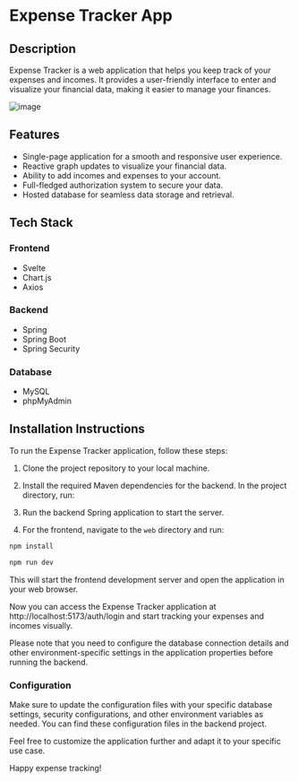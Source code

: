 # Expense Tracker App

## Description

Expense Tracker is a web application that helps you keep track of your expenses and incomes. It provides a user-friendly interface to enter and visualize your financial data, making it easier to manage your finances.

![image](https://github.com/lumijiez/ExpenseTrackerFAF/assets/59575049/c81c16fe-10aa-4198-81e3-864578f73575)


## Features

- Single-page application for a smooth and responsive user experience.
- Reactive graph updates to visualize your financial data.
- Ability to add incomes and expenses to your account.
- Full-fledged authorization system to secure your data.
- Hosted database for seamless data storage and retrieval.

## Tech Stack

### Frontend

- Svelte
- Chart.js
- Axios

### Backend

- Spring
- Spring Boot
- Spring Security

### Database

- MySQL
- phpMyAdmin

## Installation Instructions

To run the Expense Tracker application, follow these steps:

1. Clone the project repository to your local machine.

2. Install the required Maven dependencies for the backend. In the project directory, run:
   
3. Run the backend Spring application to start the server.

4. For the frontend, navigate to the `web` directory and run:

```bash
npm install
```

```bash
npm run dev
```

This will start the frontend development server and open the application in your web browser.

Now you can access the Expense Tracker application at http://localhost:5173/auth/login and start tracking your expenses and incomes visually.

Please note that you need to configure the database connection details and other environment-specific settings in the application properties before running the backend.

### Configuration

Make sure to update the configuration files with your specific database settings, security configurations, and other environment variables as needed. You can find these configuration files in the backend project.

Feel free to customize the application further and adapt it to your specific use case.

Happy expense tracking!


